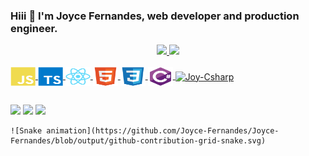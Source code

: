 ###  Hiii 👋 I'm Joyce Fernandes, web developer and production engineer. 


<div align="center">
  <a href="https://github.com/Joyce-Fernandes">
  <img height="180em" src="https://github-readme-stats.vercel.app/api?username=Joyce-Fernandes&show_icons=true&theme=dracula&include_all_commits=true&count_private=true"/>
  <img height="180em" src="https://github-readme-stats.vercel.app/api/top-langs/?username=Joyce-Fernandes&layout=compact&langs_count=7&theme=dracula"/>
</div>
 <div style="display: inline_block"><br>
  <img align="center" alt="Joy-Js" height="30" width="40" src="https://raw.githubusercontent.com/devicons/devicon/master/icons/javascript/javascript-plain.svg">
  <img align="center" alt="Joy-Ts" height="30" width="40" src="https://raw.githubusercontent.com/devicons/devicon/master/icons/typescript/typescript-plain.svg">
  <img align="center" alt="Joy-React" height="30" width="40" src="https://raw.githubusercontent.com/devicons/devicon/master/icons/react/react-original.svg">
  <img align="center" alt="Joy-HTML" height="30" width="40" src="https://raw.githubusercontent.com/devicons/devicon/master/icons/html5/html5-original.svg">
  <img align="center" alt="Joy-CSS" height="30" width="40" src="https://raw.githubusercontent.com/devicons/devicon/master/icons/css3/css3-original.svg">
  <img align="center" alt="Joy-Csharp" height="30" width="40" src="https://raw.githubusercontent.com/devicons/devicon/master/icons/csharp/csharp-original.svg">
   <img align="center" alt="Joy-Csharp" height="30" width="40" src="https://cdn.jsdelivr.net/gh/devicons/devicon/icons/angularjs/angularjs-original.svg">
</div> 
  
  ##
  <div>
 <a href="https://discord.com/channels/Joyce%20Fernandes#8656" target="_blank"><img src="https://img.shields.io/badge/Discord-7289DA?style=for-the-badge&logo=discord&logoColor=white" target="_blank"></a> 
  <a href = "mailto:joyce.f.silva@hotmail.com"><img src="https://img.shields.io/badge/-Hotmail-%23333?style=for-the-badge&logo=hotmail&logoColor=white" target="_blank"></a>
  <a href="https://www.linkedin.com/in/joyce-fernandes-da-silva/" target="_blank"><img src="https://img.shields.io/badge/-LinkedIn-%230077B5?style=for-the-badge&logo=linkedin&logoColor=white" target="_blank"></a>  
    
    ![Snake animation](https://github.com/Joyce-Fernandes/Joyce-Fernandes/blob/output/github-contribution-grid-snake.svg)
 
  </div>       
